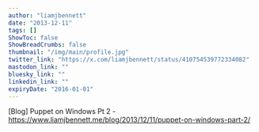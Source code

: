 ```yaml
---
author: "liamjbennett"
date: "2013-12-11"
tags: []
ShowToc: false
ShowBreadCrumbs: false
thumbnail: "/img/main/profile.jpg"
twitter_link: "https://x.com/liamjbennett/status/410754539772334082"
mastodon_link: ""
bluesky_link: ""
linkedin_link: ""
expiryDate: "2016-01-01"
---
```


[Blog] Puppet on Windows Pt 2 - https://www.liamjbennett.me/blog/2013/12/11/puppet-on-windows-part-2/

